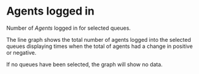# Agents logged in

Number of *Agents* logged in for selected queues.

The line graph shows the total number of agents logged into the 
selected queues displaying times when the total of agents had 
a change in positive or negative.

If no queues have been selected, the graph will show no data.
